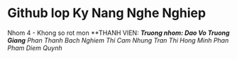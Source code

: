 # Github lop Ky Nang Nghe Nghiep
Nhom 4 - Khong so rot mon
**THANH VIEN:
***Truong nhom: Dao Vo Truong Giang***
 *Phan Thanh Bach
  Nghiem Thi Cam Nhung
  Tran Thi Hong Minh
  Phan Pham Diem Quynh*

